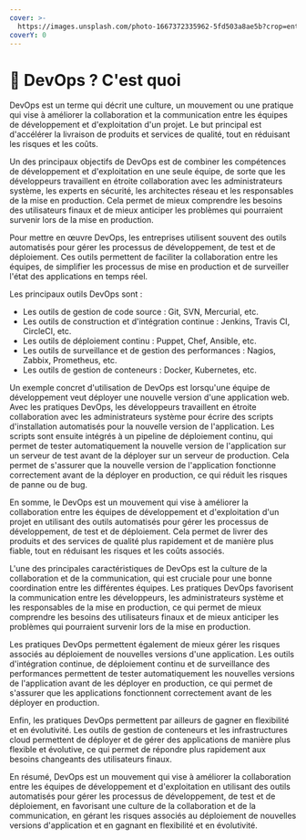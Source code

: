 ```yaml
---
cover: >-
  https://images.unsplash.com/photo-1667372335962-5fd503a8ae5b?crop=entropy&cs=tinysrgb&fm=jpg&ixid=MnwxOTcwMjR8MHwxfHNlYXJjaHw5fHxEZXZPcHN8ZW58MHx8fHwxNjc0ODIzODQy&ixlib=rb-4.0.3&q=80
coverY: 0
---
```


# 🚧 DevOps ? C'est quoi

DevOps est un terme qui décrit une culture, un mouvement ou une pratique qui vise à améliorer la collaboration et la communication entre les équipes de développement et d'exploitation d'un projet. Le but principal est d'accélérer la livraison de produits et services de qualité, tout en réduisant les risques et les coûts.

Un des principaux objectifs de DevOps est de combiner les compétences de développement et d'exploitation en une seule équipe, de sorte que les développeurs travaillent en étroite collaboration avec les administrateurs système, les experts en sécurité, les architectes réseau et les responsables de la mise en production. Cela permet de mieux comprendre les besoins des utilisateurs finaux et de mieux anticiper les problèmes qui pourraient survenir lors de la mise en production.

Pour mettre en œuvre DevOps, les entreprises utilisent souvent des outils automatisés pour gérer les processus de développement, de test et de déploiement. Ces outils permettent de faciliter la collaboration entre les équipes, de simplifier les processus de mise en production et de surveiller l'état des applications en temps réel.

Les principaux outils DevOps sont :

* Les outils de gestion de code source : Git, SVN, Mercurial, etc.
* Les outils de construction et d'intégration continue : Jenkins, Travis CI, CircleCI, etc.
* Les outils de déploiement continu : Puppet, Chef, Ansible, etc.
* Les outils de surveillance et de gestion des performances : Nagios, Zabbix, Prometheus, etc.
* Les outils de gestion de conteneurs : Docker, Kubernetes, etc.

Un exemple concret d'utilisation de DevOps est lorsqu'une équipe de développement veut déployer une nouvelle version d'une application web. Avec les pratiques DevOps, les développeurs travaillent en étroite collaboration avec les administrateurs système pour écrire des scripts d'installation automatisés pour la nouvelle version de l'application. Les scripts sont ensuite intégrés à un pipeline de déploiement continu, qui permet de tester automatiquement la nouvelle version de l'application sur un serveur de test avant de la déployer sur un serveur de production. Cela permet de s'assurer que la nouvelle version de l'application fonctionne correctement avant de la déployer en production, ce qui réduit les risques de panne ou de bug.

En somme, le DevOps est un mouvement qui vise à améliorer la collaboration entre les équipes de développement et d'exploitation d'un projet en utilisant des outils automatisés pour gérer les processus de développement, de test et de déploiement. Cela permet de livrer des produits et des services de qualité plus rapidement et de manière plus fiable, tout en réduisant les risques et les coûts associés.

L'une des principales caractéristiques de DevOps est la culture de la collaboration et de la communication, qui est cruciale pour une bonne coordination entre les différentes équipes. Les pratiques DevOps favorisent la communication entre les développeurs, les administrateurs système et les responsables de la mise en production, ce qui permet de mieux comprendre les besoins des utilisateurs finaux et de mieux anticiper les problèmes qui pourraient survenir lors de la mise en production.

Les pratiques DevOps permettent également de mieux gérer les risques associés au déploiement de nouvelles versions d'une application. Les outils d'intégration continue, de déploiement continu et de surveillance des performances permettent de tester automatiquement les nouvelles versions de l'application avant de les déployer en production, ce qui permet de s'assurer que les applications fonctionnent correctement avant de les déployer en production.

Enfin, les pratiques DevOps permettent par ailleurs de gagner en flexibilité et en évolutivité. Les outils de gestion de conteneurs et les infrastructures cloud permettent de déployer et de gérer des applications de manière plus flexible et évolutive, ce qui permet de répondre plus rapidement aux besoins changeants des utilisateurs finaux.

En résumé, DevOps est un mouvement qui vise à améliorer la collaboration entre les équipes de développement et d'exploitation en utilisant des outils automatisés pour gérer les processus de développement, de test et de déploiement, en favorisant une culture de la collaboration et de la communication, en gérant les risques associés au déploiement de nouvelles versions d'application et en gagnant en flexibilité et en évolutivité.
